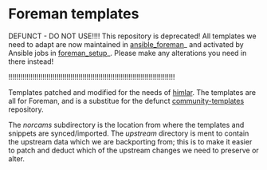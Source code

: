 # Foreman templates

DEFUNCT - DO NOT USE!!!!
This repository is deprecated! All templates we need to adapt are now maintained in [ansible_foreman](https://github.com/norcams/ansible-foreman)_ and activated by Ansible jobs in [foreman_setup](https://github.com/norcams/foreman-setup)_. Please make any alterations you need in there instead!

!!!!!!!!!!!!!!!!!!!!!!!!!!!!!!!!!!!!!!!!!!!!!!!!!!!!!!!!!!!!!!!!!!!!!!!!!!!!!!!!!!!

Templates patched and modified for the needs of [himlar](https://github.com/norcams/himlar). The templates are all for Foreman, and is a substitue for the defunct [community-templates](norcams/ansible/blob/master/README.md) repository.

The *norcams* subdirectory is the location from where the templates and snippets are synced/imported. The *upstream* directory is ment to contain the upstream data which we are backporting from; this is to make it easier to patch and deduct which of the upstream changes we need to preserve or alter.
